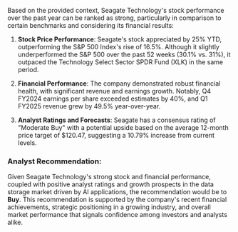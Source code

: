 Based on the provided context, Seagate Technology's stock performance over the past year can be ranked as strong, particularly in comparison to certain benchmarks and considering its financial results:

1. **Stock Price Performance**: Seagate's stock appreciated by 25% YTD, outperforming the S&P 500 Index's rise of 16.5%. Although it slightly underperformed the S&P 500 over the past 52 weeks (30.1% vs. 31%), it outpaced the Technology Select Sector SPDR Fund (XLK) in the same period.

2. **Financial Performance**: The company demonstrated robust financial health, with significant revenue and earnings growth. Notably, Q4 FY2024 earnings per share exceeded estimates by 40%, and Q1 FY2025 revenue grew by 49.5% year-over-year.

3. **Analyst Ratings and Forecasts**: Seagate has a consensus rating of "Moderate Buy" with a potential upside based on the average 12-month price target of $120.47, suggesting a 10.79% increase from current levels.

### Analyst Recommendation:

Given Seagate Technology's strong stock and financial performance, coupled with positive analyst ratings and growth prospects in the data storage market driven by AI applications, the recommendation would be to **Buy**. This recommendation is supported by the company's recent financial achievements, strategic positioning in a growing industry, and overall market performance that signals confidence among investors and analysts alike.